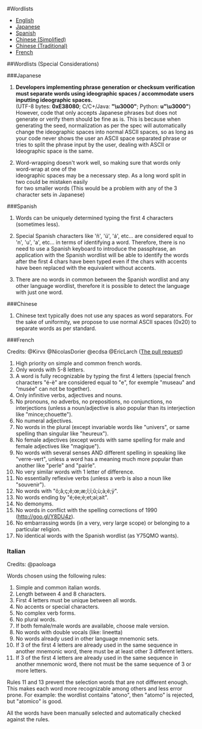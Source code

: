 #Wordlists

* [English](english.txt)
* [Japanese](japanese.txt)
* [Spanish](spanish.txt)
* [Chinese (Simplified)](chinese_simplified.txt)
* [Chinese (Traditional)](chinese_traditional.txt)
* [French](french.txt)

##Wordlists (Special Considerations)

###Japanese

1. **Developers implementing phrase generation or checksum verification must separate words using ideographic spaces / accommodate users inputting ideographic spaces.**  
(UTF-8 bytes: **0xE38080**; C/C+/Java: **"\u3000"**; Python: **u"\u3000"**)  
However, code that only accepts Japanese phrases but does not generate or verify them should be fine as is.
This is because when generating the seed, normalization as per the spec will
automatically change the ideographic spaces into normal ASCII spaces, so as long as your code never shows the user an ASCII space
separated phrase or tries to split the phrase input by the user, dealing with ASCII or Ideographic space is the same.

2. Word-wrapping doesn't work well, so making sure that words only word-wrap at one of the  
ideographic spaces may be a necessary step. As a long word split in two could be mistaken easily  
for two smaller words (This would be a problem with any of the 3 character sets in Japanese)

###Spanish

1. Words can be uniquely determined typing the first 4 characters (sometimes less).

2. Special Spanish characters like 'ñ', 'ü', 'á', etc... are considered equal to 'n', 'u', 'a', etc... in terms of identifying a word. Therefore, there is no need to use a Spanish keyboard to introduce the passphrase, an application with the Spanish wordlist will be able to identify the words after the first 4 chars have been typed even if the chars with accents have been replaced with the equivalent without accents.

3. There are no words in common between the Spanish wordlist and any other language wordlist, therefore it is possible to detect the language with just one word.

###Chinese

1. Chinese text typically does not use any spaces as word separators. For the sake of
uniformity, we propose to use normal ASCII spaces (0x20) to separate words as per standard.

###French

Credits: @Kirvx @NicolasDorier @ecdsa @EricLarch
([The pull request](https://github.com/bitcoin/bips/issues/152))

1.  High priority on simple and common french words.
2.  Only words with 5-8 letters.
3.  A word is fully recognizable by typing the first 4 letters (special french characters "é-è" are considered equal to "e", for exemple "museau" and "musée" can not be together).
4.  Only infinitive verbs, adjectives and nouns.
5.  No pronouns, no adverbs, no prepositions, no conjunctions, no interjections (unless a noun/adjective is also popular than its interjection like "mince;chouette").
6.  No numeral adjectives.
7.  No words in the plural (except invariable words like "univers", or same spelling than singular like "heureux").
8.  No female adjectives (except words with same spelling for male and female adjectives like "magique").
9.  No words with several senses AND different spelling in speaking like "verre-vert", unless a word has a meaning much more popular than another like "perle" and "pairle".
10. No very similar words with 1 letter of difference.
11. No essentially reflexive verbs (unless a verb is also a noun like "souvenir").
12. No words with "ô;â;ç;ê;œ;æ;î;ï;û;ù;à;ë;ÿ".
13. No words ending by "é;ée;è;et;ai;ait".
14. No demonyms.
15. No words in conflict with the spelling corrections of 1990 (http://goo.gl/Y8DU4z).
16. No embarrassing words (in a very, very large scope) or belonging to a particular religion.
17. No identical words with the Spanish wordlist (as Y75QMO wants).

### Italian

Credits: @paoloaga

Words chosen using the following rules:

1. Simple and common italian words.
2. Length between 4 and 8 characters.
3. First 4 letters must be unique between all words.
4. No accents or special characters.
5. No complex verb forms.
6. No plural words.
8. If both female/male words are available, choose male version.
9. No words with double vocals (like: lineetta)
10. No words already used in other language mnemonic sets.
11. If 3 of the first 4 letters are already used in the same sequence in another mnemonic word, there must be at least other 3 different letters.
13. If 3 of the first 4 letters are already used in the same sequence in another mnemonic word, there not must be the same sequence of 3 or more letters.

Rules 11 and 13 prevent the selection words that are not different enough. This makes each word more recognizable among others and less error prone. For example: the wordlist contains "atono", then "atomo" is rejected, but "atomico" is good. 

All the words have been manually selected and automatically checked against the rules.
